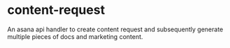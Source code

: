 # content-request
An asana api handler to create content request and subsequently generate multiple pieces of docs and marketing content.
